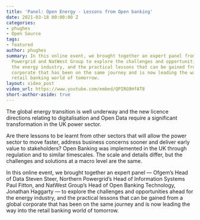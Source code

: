 ```yaml
---
title: 'Panel: Open Energy - Lessons from Open banking'
date: 2021-03-18 00:00:00 Z
categories:
- phughes
- Open Source
tags:
- featured
author: phughes
summary: In this online event, we brought together an expert panel from Ofgem, Northren
  Powergrid and NatWest Group to explore the challenges and opportunities ahead for
  the energy industry, and the practical lessons that can be gained from a global
  corporate that has been on the same journey and is now leading the way into the
  retail banking world of tomorrow.
layout: video_post
video_url: https://www.youtube.com/embed/QPIRG9HfAT8
short-author-aside: true
---
```


The global energy transition is well underway and the new licence directions relating to digitalisation and Open Data require a significant transformation in the UK power sector.

Are there lessons to be learnt from other sectors that will allow the power sector to move faster, address business concerns sooner and deliver early value to stakeholders? Open Banking was implemented in the UK through regulation and to similar timescales. The scale and details differ, but the challenges and solutions at a macro level are the same.

In this online event, we brought together an expert panel — Ofgem’s Head of Data Steven Steer, Northern Powergrid’s Head of Information Systems Paul Fitton, and NatWest Group’s Head of Open Banking Technology, Jonathan Haggarty — to explore the challenges and opportunities ahead for the energy industry, and the practical lessons that can be gained from a global corporate that has been on the same journey and is now leading the way into the retail banking world of tomorrow.

